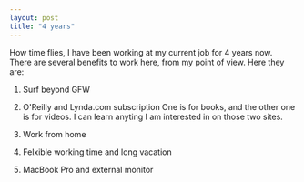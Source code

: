 ```yaml
---
layout: post
title: "4 years"
---
```


How time flies, I have been working at my current job for 4 years now.
There are several benefits to work here, from my point of view.
Here they are:

1. Surf beyond GFW
1. O'Reilly and Lynda.com subscription
One is for books, and the other one is for videos. I can learn anyting I am interested in on those two sites.
1. Work from home

1. Felxible working time and long vacation
1. MacBook Pro and external monitor


